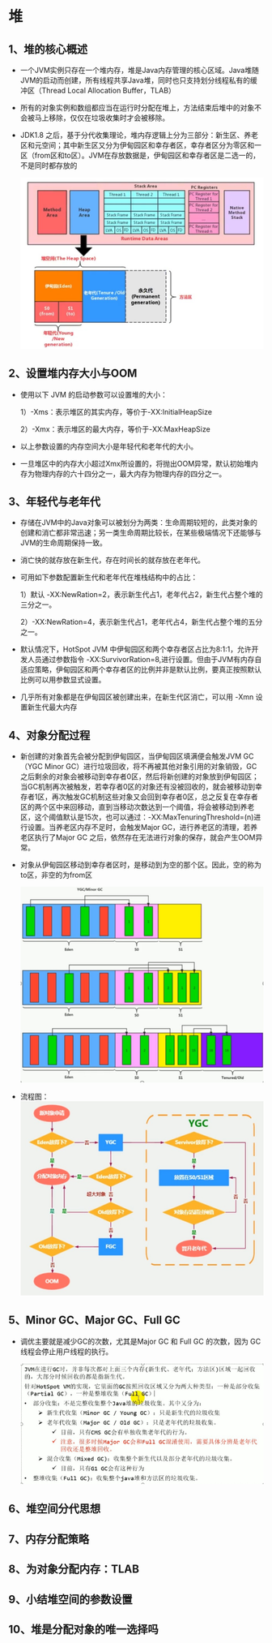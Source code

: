 # 堆

## 1、堆的核心概述

- 一个JVM实例只存在一个堆内存，堆是Java内存管理的核心区域。Java堆随JVM的启动而创建，所有线程共享Java堆，同时也只支持划分线程私有的缓冲区（Thread Local Allocation Buffer，TLAB）
- 所有的对象实例和数组都应当在运行时分配在堆上，方法结束后堆中的对象不会被马上移除，仅仅在垃圾收集时才会被移除。
- JDK1.8 之后，基于分代收集理论，堆内存逻辑上分为三部分：新生区、养老区和元空间；其中新生区又分为伊甸园区和幸存者区，幸存者区分为零区和一区（from区和to区）。JVM在存放数据是，伊甸园区和幸存者区是二选一的，不是同时都存放的

    <img src="./imgs/12.jpg">

## 2、设置堆内存大小与OOM

- 使用以下 JVM 的启动参数可以设置堆的大小：

    1）-Xms：表示堆区的其实内存，等价于-XX:InitialHeapSize

    2）-Xmx：表示堆区的最大内存，等价于-XX:MaxHeapSize

- 以上参数设置的内存空间大小是年轻代和老年代的大小。
- 一旦堆区中的内存大小超过Xmx所设置的，将抛出OOM异常，默认初始堆内存为物理内存的六十四分之一，最大内存为物理内存的四分之一。

## 3、年轻代与老年代

- 存储在JVM中的Java对象可以被划分为两类：生命周期较短的，此类对象的创建和消亡都非常迅速；另一类生命周期比较长，在某些极端情况下还能够与JVM的生命周期保持一致。
- 消亡快的就存放在新生代，存在时间长的就存放在老年代。
- 可用如下参数配置新生代和老年代在堆栈结构中的占比：

    1）默认 -XX:NewRation=2，表示新生代占1，老年代占2，新生代占整个堆的三分之一。

    2）-XX:NewRation=4，表示新生代占1，老年代占4，新生代占整个堆的五分之一。
- 默认情况下，HotSpot JVM 中伊甸园区和两个幸存者区占比为8:1:1，允许开发人员通过参数指令 -XX:SurvivorRation=8,进行设置。但由于JVM有内存自适应策略，伊甸园区和两个幸存者区的比例并非是默认比例，要真正按照默认比例可以用参数显式设置。
- 几乎所有对象都是在伊甸园区被创建出来，在新生代区消亡，可以用 -Xmn 设置新生代最大内存
## 4、对象分配过程

- 新创建的对象首先会被分配到伊甸园区，当伊甸园区填满便会触发JVM GC（YGC Minor GC）进行垃圾回收，将不再被其他对象引用的对象销毁，GC 之后剩余的对象会被移动到幸存者0区，然后将新创建的对象放到伊甸园区；当GC机制再次被触发，若幸存者0区的对象还有没被回收的，就会被移动到幸存者1区，再次触发GC机制这些对象又会回到幸存者0区，总之反复在幸存者区的两个区中来回移动，直到当移动次数达到一个阈值，将会被移动到养老区，这个阈值默认是15次，也可以通过：-XX:MaxTenuringThreshold=(n)进行设置。当养老区内存不足时，会触发Major GC，进行养老区的清理，若养老区执行了Major GC 之后，依然存在无法进行对象的保存，就会产生OOM异常。
- 对象从伊甸园区移动到幸存者区时，是移动到为空的那个区。因此，空的称为to区，非空的为from区

    <img src="./imgs/13jpg.jpg">
- 流程图：
  <img src="./imgs/14.jpg">

## 5、Minor GC、Major GC、Full GC

- 调优主要就是减少GC的次数，尤其是Major GC 和 Full GC 的次数，因为 GC 线程会停止用户线程的执行。

    <img src="./imgs/15.jpg">

## 6、堆空间分代思想

## 7、内存分配策略

## 8、为对象分配内存：TLAB

## 9、小结堆空间的参数设置

## 10、堆是分配对象的唯一选择吗
